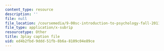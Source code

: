 ```yaml
---
content_type: resource
description: ''
file: null
file_location: /coursemedia/9-00sc-introduction-to-psychology-fall-2011/ed4b2fbd9ddd51fb8b6a8109c04e89ce_yBYebcVw8Zk.vtt
file_type: application/x-subrip
resourcetype: Other
title: 3play caption file
uid: ed4b2fbd-9ddd-51fb-8b6a-8109c04e89ce
---
```

